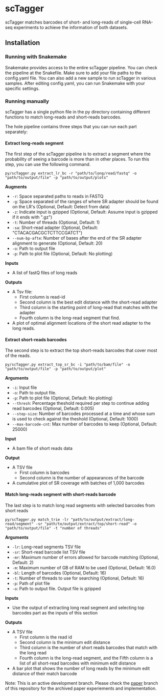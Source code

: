 # scTagger
scTagger matches barcodes of short- and long-reads of single-cell RNA-seq experiments to achieve the information of both datasets. 

## Installation

### Running with Snakemake
Snakemake provides access to the entire scTagger pipeline. You can check the pipeline at the Snakefile. Make sure to add your file paths to the config.yaml file. You can also add a new sample to run scTagger in various samples. After editing config.yaml, you can run Snakemake with your specific settings.

### Running manually
scTagger has a single python file in the py directory containing different functions to match long-reads and short-reads barcodes. 

The hole pipeline contains three steps that you can run each part separately:

#### Extract long-reads segment
The first step of the scTagger pipeline is to extract a segment where the probability of seeing a barcode is more than in other places.  To run this step, you can use the following command. 

```
py/scTagger.py extract_lr_bc -r "path/to/long/read/fastq" -o "path/to/output/file" -p "path/to/output/plots"
```

**Augments**

* `-r`: Space separated paths to reads in FASTQ
* `-g`: Space separated of the ranges of where SR adapter should be found on the LR's (Optional, Default: Detect from data)
* `-z`: Indicate input is gzipped (Optional, Default: Assume input is gzipped if it ends with \".gz\")
* `-t`: Number of threads (Optional, Default: 1)
* `-sa`: Short-read adapter (Optional, Default: "CTACACGACGCTCTTCCGATCT")
* `--num-bp-afte`: Number of bases after the end of the SR adapter alignment to generate (Optional, Default: 20)
* `-o`: Path to output file
* `-p`: Path to plot file (Optional, Default: No plotting)

**Inputs**
* A list of fastQ files of long reads

**Outputs**
* A Tsv file: 
  * First column is read-id 
  * Second column is the best edit distance with the short-read adapter
  * Third column is the starting point of long-read that matches with the adapter
  * Fourth column is the long-read segment that find. 
* A plot of optimal alignment locations of the short read adapter to the long reads. 

#### Extract short-reads barcodes

The second step is to extract the top short-reads barcodes that cover most of the reads.

```
py/scTagger.py extract_top_sr_bc -i "path/to/bam/file" -o "path/to/output/file" -p "path/to/output/plot"
```

**Arguments**
* `-i`: Input file
* `-o`: Path to output file.
* `-p`: Path to plot file (Optional, Default: No plotting)
* `--thresh`: Percentage theshold required per step to continue adding read barcodes (Optional, Default: 0.005)
* `--step-size`: Number of barcodes processed at a time and whose sum is used to check against the theshold (Optional, Default: 1000)
* `--max-barcode-cnt`: Max number of barcodes to keep (Optional, Default: 25000)

**Input**
* A bam file of short reads data

**Output**
* A TSV file
  * First column is barcodes
  * Second column is the number of appearances of the barcode
* A cumulative plot of SR coverage with batches of 1,000 barcodes 

#### Match long-reads segment with short-reads barcode
The last step is to match long read segments with selected barcodes from short reads
```
py/scTagger.py match_trie -lr "path/to/output/extract/long-read/segment" -sr "path/to/output/extract/top/short-read" -o "path/to/output/file" -t "number of threads"
```

**Arguments**
* `-lr`: Long-read segments TSV file
* `-sr`: Short-read barcode list TSV file
* `-mr`: Maximum number of errors allowed for barcode matching (Optional, Default: 2)
* `-m`: Maximum number of GB of RAM to be used (Optional, Default: 16.0)
* `-bl`: Length of barcodes (Optional, Default: 16)
* `-t`: Number of threads to use for searching (Optional, Default: 16)
* `-p`: Path of plot file
* `-o`: Path to output file. Output file is gzipped


**Inputs**
* Use the output of extracting long read segment and selecting top barcodes part as the inputs of this section 

**Outputs**
* A TSV file
  *  First column is the read id
  *  Second column is the minimum edit distance
  *  Third column is the number of short reads barcodes that match with the long read
  *  Fourth column is the long-read segment, and the Fifth column is a list of all short-read barcodes with minimum edit distance 
* A bar plot that shows the number of long reads by the minimum edit distance of their match barcode



Note: This is an active development branch.
Please check the [paper](https://github.com/vpc-ccg/scTagger/tree/paper) branch of this repository for the archived paper experiements and implementation. 

